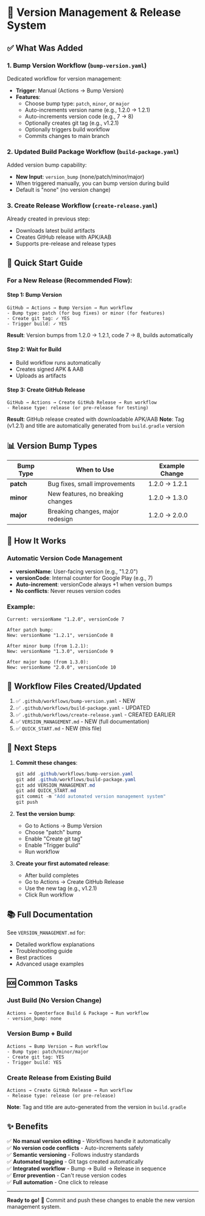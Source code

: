 # 🎉 Version Management & Release System

## ✅ What Was Added

### 1. **Bump Version Workflow** (`bump-version.yaml`)
Dedicated workflow for version management:
- **Trigger**: Manual (Actions → Bump Version)
- **Features**:
  - Choose bump type: `patch`, `minor`, or `major`
  - Auto-increments version name (e.g., 1.2.0 → 1.2.1)
  - Auto-increments version code (e.g., 7 → 8)
  - Optionally creates git tag (e.g., v1.2.1)
  - Optionally triggers build workflow
  - Commits changes to main branch

### 2. **Updated Build Package Workflow** (`build-package.yaml`)
Added version bump capability:
- **New Input**: `version_bump` (none/patch/minor/major)
- When triggered manually, you can bump version during build
- Default is "none" (no version change)

### 3. **Create Release Workflow** (`create-release.yaml`)
Already created in previous step:
- Downloads latest build artifacts
- Creates GitHub release with APK/AAB
- Supports pre-release and release types

## 🚀 Quick Start Guide

### For a New Release (Recommended Flow):

#### **Step 1: Bump Version**
```
GitHub → Actions → Bump Version → Run workflow
- Bump type: patch (for bug fixes) or minor (for features)
- Create git tag: ✓ YES
- Trigger build: ✓ YES
```
**Result**: Version bumps from 1.2.0 → 1.2.1, code 7 → 8, builds automatically

#### **Step 2: Wait for Build**
- Build workflow runs automatically
- Creates signed APK & AAB
- Uploads as artifacts

#### **Step 3: Create GitHub Release**
```
GitHub → Actions → Create GitHub Release → Run workflow
- Release type: release (or pre-release for testing)
```
**Result**: GitHub release created with downloadable APK/AAB
**Note**: Tag (v1.2.1) and title are automatically generated from `build.gradle` version

## 📊 Version Bump Types

| Bump Type | When to Use | Example Change |
|-----------|-------------|----------------|
| **patch** | Bug fixes, small improvements | 1.2.0 → 1.2.1 |
| **minor** | New features, no breaking changes | 1.2.0 → 1.3.0 |
| **major** | Breaking changes, major redesign | 1.2.0 → 2.0.0 |

## 🔄 How It Works

### Automatic Version Code Management
- **versionName**: User-facing version (e.g., "1.2.0")
- **versionCode**: Internal counter for Google Play (e.g., 7)
- **Auto-increment**: versionCode always +1 when version bumps
- **No conflicts**: Never reuses version codes

### Example:
```
Current: versionName "1.2.0", versionCode 7

After patch bump:
New: versionName "1.2.1", versionCode 8

After minor bump (from 1.2.1):
New: versionName "1.3.0", versionCode 9

After major bump (from 1.3.0):
New: versionName "2.0.0", versionCode 10
```

## 📝 Workflow Files Created/Updated

1. ✅ `.github/workflows/bump-version.yaml` - NEW
2. ✅ `.github/workflows/build-package.yaml` - UPDATED
3. ✅ `.github/workflows/create-release.yaml` - CREATED EARLIER
4. ✅ `VERSION_MANAGEMENT.md` - NEW (full documentation)
5. ✅ `QUICK_START.md` - NEW (this file)

## 🎯 Next Steps

1. **Commit these changes**:
   ```powershell
   git add .github/workflows/bump-version.yaml
   git add .github/workflows/build-package.yaml
   git add VERSION_MANAGEMENT.md
   git add QUICK_START.md
   git commit -m "Add automated version management system"
   git push
   ```

2. **Test the version bump**:
   - Go to Actions → Bump Version
   - Choose "patch" bump
   - Enable "Create git tag"
   - Enable "Trigger build"
   - Run workflow

3. **Create your first automated release**:
   - After build completes
   - Go to Actions → Create GitHub Release
   - Use the new tag (e.g., v1.2.1)
   - Click Run workflow

## 📚 Full Documentation

See `VERSION_MANAGEMENT.md` for:
- Detailed workflow explanations
- Troubleshooting guide
- Best practices
- Advanced usage examples

## 🆘 Common Tasks

### Just Build (No Version Change)
```
Actions → Openterface Build & Package → Run workflow
- version_bump: none
```

### Version Bump + Build
```
Actions → Bump Version → Run workflow
- Bump type: patch/minor/major
- Create git tag: YES
- Trigger build: YES
```

### Create Release from Existing Build
```
Actions → Create GitHub Release → Run workflow
- Release type: release (or pre-release)
```
**Note**: Tag and title are auto-generated from the version in `build.gradle`

## ✨ Benefits

✅ **No manual version editing** - Workflows handle it automatically  
✅ **No version code conflicts** - Auto-increments safely  
✅ **Semantic versioning** - Follows industry standards  
✅ **Automated tagging** - Git tags created automatically  
✅ **Integrated workflow** - Bump → Build → Release in sequence  
✅ **Error prevention** - Can't reuse version codes  
✅ **Full automation** - One click to release  

---

**Ready to go!** 🚀 Commit and push these changes to enable the new version management system.
